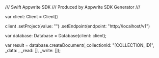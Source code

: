 /// Swift Appwrite SDK
/// Produced by Appwrite SDK Generator
///


var client: Client = Client()

client
    .setProject(value: "")
    .setEndpoint(endpoint: "http://localhost/v1")

var database: Database =  Database(client: client);

var result = database.createDocument(_collectionId: "[COLLECTION_ID]", _data: , _read: [], _write: []);
